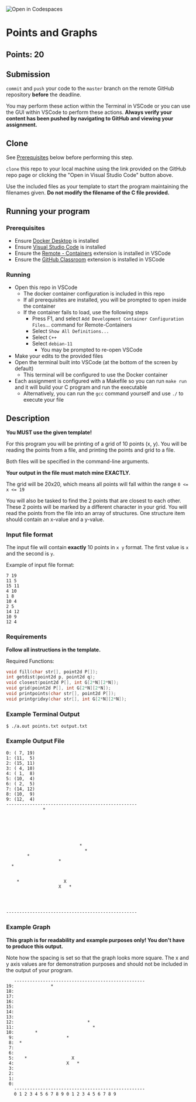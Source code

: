 ![Open in Codespaces](https://classroom.github.com/assets/open-in-codespaces-abfff4d4e15f9e1bd8274d9a39a0befe03a0632bb0f153d0ec72ff541cedbe34.svg)
# Points and Graphs
## Points: 20

## Submission

`commit` and `push` your code to the `master` branch on the remote GitHub repository **before** the deadline.

You may perform these action within the Terminal in VSCode or you can use the GUI within VSCode to perform these actions. **Always verify your content has been pushed by navigating to GitHub and viewing your assignment.**

## Clone

See [Prerequisites](#prerequisites) below before performing this step.

`clone` this repo to your local machine using the link provided on the GitHub repo page or clicking the "Open in Visual Studio Code" button above.

Use the included files as your template to start the program maintaining the filenames given. **Do not modify the filename of the C file provided.**

## Running your program
### Prerequisites

* Ensure [Docker Desktop](https://www.docker.com/products/docker-desktop) is installed
* Ensure [Visual Studio Code](https://code.visualstudio.com/download) is installed
* Ensure the [Remote - Containers](https://marketplace.visualstudio.com/items?itemName=ms-vscode-remote.remote-containers) extension is installed in VSCode
* Ensure the [GitHub Classroom](https://marketplace.visualstudio.com/items?itemName=GitHub.classroom) extension is installed in VSCode

### Running

* Open this repo in VSCode
    * The docker container configuration is included in this repo
    * If all prerequisites are installed, you will be prompted to open inside the container
    * If the container fails to load, use the following steps
        * Press F1, and select `Add Development Container Configuration Files`... command for Remote-Containers
        * Select `Show All Definitions...`
        * Select `C++`
        * Select `debian-11`
            * You may be prompted to re-open VSCode
* Make your edits to the provided files
* Open the terminal built into VSCode (at the bottom of the screen by default)
    * This terminal will be configured to use the Docker container
* Each assignment is configured with a Makefile so you can run `make run` and it will build your C program and run the executable
    * Alternatively, you can run the `gcc` command yourself and use `./` to execute your file

## Description

**You MUST use the given template!**

For this program you will be printing of a grid of 10 points (x, y).  You will be reading the points from a file, and printing the points and grid to a file.

Both files will be specified in the command-line arguments.

**Your output in the file must match mine EXACTLY.**

The grid will be 20x20, which means all points will fall within the range `0 <= x <= 19`

You will also be tasked to find the 2 points that are closest to each other.  These 2 points will be marked by a different character in your grid.  You will read the points from the file into an array of structures.  One structure item should contain an x-value and a y-value.

### Input file format

The input file will contain **exactly** 10 points in `x y` format.  The first value is `x` and the second is `y`.

Example of input file format:
```
7 19
11 5
15 11
4 10
1 8
10 4
2 5
14 12
10 9
12 4
```

### Requirements

**Follow all instructions in the template.**

Required Functions:
```c
void fill(char str[], point2d P[]);
int getdist(point2d p, point2d q);
void closest(point2d P[], int G[2*N][2*N]);
void grid(point2d P[], int G[2*N][2*N]);
void printpoints(char str[], point2d P[]);
void printgridxy(char str[], int G[2*N][2*N]);
```

### Example Terminal Output

```
$ ./a.out points.txt output.txt
```

### Example Output File

```
0: ( 7, 19)
1: (11,  5)
2: (15, 11)
3: ( 4, 10)
4: ( 1,  8)
5: (10,  4)
6: ( 2,  5)
7: (14, 12)
8: (10,  9)
9: (12,  4)
--------------------------------------------------
              *                         
                                        
                                        
                                        
                                        
                                        
                                        
                            *           
                              *         
        *                               
                    *                   
  *                                     
                                        
                                        
    *                 X                 
                    X   *               
                                        
                                        
                                        
                                        
--------------------------------------------------
```

### Example Graph

**This graph is for readability and example purposes only!  You don't have to produce this output.**

Note how the spacing is set so that the graph looks more square.  The x and y axis values are for demonstration purposes and should not be included in the output of your program.

```
   --------------------------------------------------
19:              *                         
18:                                        
17:                                        
16:                                        
15:                                        
14:                                        
13:                                        
12:                            *           
11:                              *         
10:        *                               
 9:                    *                   
 8:  *                                     
 7:                                        
 6:                                        
 5:    *                 X                 
 4:                    X   *               
 3:                                        
 2:                                        
 1:                                        
 0:                                        
   --------------------------------------------------
   0 1 2 3 4 5 6 7 8 9 0 1 2 3 4 5 6 7 8 9
```
